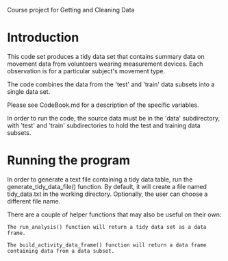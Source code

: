 Course project for Getting and Cleaning Data

Introduction
============

This code set produces a tidy data set that contains summary data on movement
data from volunteers wearing measurement devices. Each observation is for a
particular subject's movement type.

The code combines the data from the 'test' and 'train' data subsets into a
single data set.

Please see CodeBook.md for a description of the specific variables.

In order to run the code, the source data must be in the 'data' subdirectory,
with 'test' and 'train' subdirectories to hold the test and training data
subsets.

Running the program
===================

In order to generate a text file containing a tidy data table, run the
generate_tidy_data_file() function. By default, it will create a file named
tidy_data.txt in the working directory. Optionally, the user can choose a
different file name.

There are a couple of helper functions that may also be useful on their own:

    The run_analysis() function will return a tidy data set as a data frame.

    The build_activity_data_frame() function will return a data frame
    containing data from a data subset.


